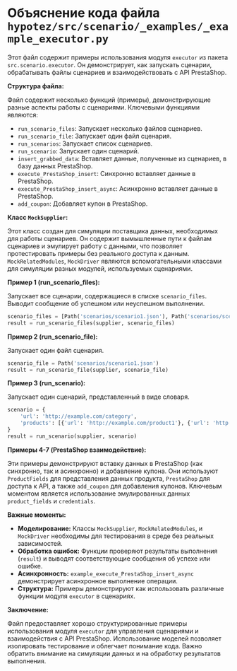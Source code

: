 # Объяснение кода файла `hypotez/src/scenario/_examples/_example_executor.py`

Этот файл содержит примеры использования модуля `executor` из пакета `src.scenario.executor`.  Он демонстрирует, как запускать сценарии, обрабатывать файлы сценариев и взаимодействовать с API PrestaShop.

**Структура файла:**

Файл содержит несколько функций (примеры), демонстрирующие разные аспекты работы с сценариями.  Ключевыми функциями являются:

* `run_scenario_files`: Запускает несколько файлов сценариев.
* `run_scenario_file`: Запускает один файл сценария.
* `run_scenarios`: Запускает список сценариев.
* `run_scenario`: Запускает один сценарий.
* `insert_grabbed_data`: Вставляет данные, полученные из сценариев, в базу данных PrestaShop.
* `execute_PrestaShop_insert`: Синхронно вставляет данные в PrestaShop.
* `execute_PrestaShop_insert_async`: Асинхронно вставляет данные в PrestaShop.
* `add_coupon`: Добавляет купон в PrestaShop.

**Класс `MockSupplier`:**

Этот класс создан для симуляции поставщика данных, необходимых для работы сценариев.  Он содержит вымышленные пути к файлам сценариев и эмулирует работу с данными, что позволяет протестировать примеры без реального доступа к данным.  `MockRelatedModules`, `MockDriver` являются вспомогательными классами для симуляции разных модулей, используемых сценариями.

**Пример 1 (run_scenario_files):**

Запускает все сценарии, содержащиеся в списке `scenario_files`.  Выводит сообщение об успешном или неуспешном выполнении.

```python
scenario_files = [Path('scenarios/scenario1.json'), Path('scenarios/scenario2.json')]
result = run_scenario_files(supplier, scenario_files)
```

**Пример 2 (run_scenario_file):**

Запускает один файл сценария.

```python
scenario_file = Path('scenarios/scenario1.json')
result = run_scenario_file(supplier, scenario_file)
```

**Пример 3 (run_scenario):**

Запускает один сценарий, представленный в виде словаря.

```python
scenario = {
    'url': 'http://example.com/category',
    'products': [{'url': 'http://example.com/product1'}, {'url': 'http://example.com/product2'}]
}
result = run_scenario(supplier, scenario)
```

**Примеры 4-7 (PrestaShop взаимодействие):**

Эти примеры демонстрируют вставку данных в PrestaShop (как синхронно, так и асинхронно) и добавление купона.  Они используют `ProductFields` для представления данных продукта, `PrestaShop` для доступа к API, а также `add_coupon` для добавления купонов.  Ключевым моментом является использование эмулированных данных `product_fields` и `credentials`.

**Важные моменты:**

* **Моделирование:** Классы `MockSupplier`, `MockRelatedModules`, и `MockDriver` необходимы для тестирования в среде без реальных зависимостей.
* **Обработка ошибок:** Функции проверяют результаты выполнения (`result`) и выводят соответствующие сообщения об успехе или ошибке.
* **Асинхронность:** `example_execute_PrestaShop_insert_async` демонстрирует асинхронное выполнение операции.
* **Структура:**  Примеры демонстрируют как использовать различные функции модуля `executor` в сценариях.

**Заключение:**

Файл предоставляет хорошо структурированные примеры использования модуля `executor` для управления сценариями и взаимодействия с API PrestaShop.  Использование моделей позволяет изолировать тестирование и облегчает понимание кода.  Важно обратить внимание на симуляции данных и на обработку результатов выполнения.